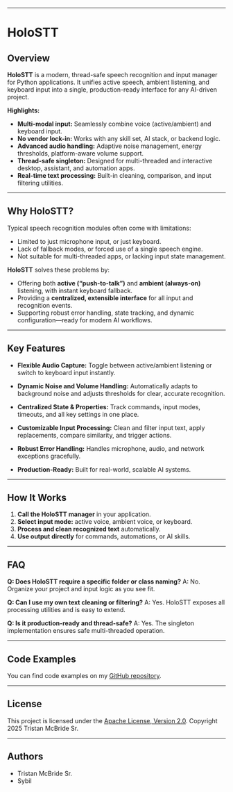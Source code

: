 ﻿
---

# HoloSTT

## Overview

**HoloSTT** is a modern, thread-safe speech recognition and input manager for Python applications.
It unifies active speech, ambient listening, and keyboard input into a single, production-ready interface for any AI-driven project.

**Highlights:**

* **Multi-modal input:** Seamlessly combine voice (active/ambient) and keyboard input.
* **No vendor lock-in:** Works with any skill set, AI stack, or backend logic.
* **Advanced audio handling:** Adaptive noise management, energy thresholds, platform-aware volume support.
* **Thread-safe singleton:** Designed for multi-threaded and interactive desktop, assistant, and automation apps.
* **Real-time text processing:** Built-in cleaning, comparison, and input filtering utilities.

---

## Why HoloSTT?

Typical speech recognition modules often come with limitations:

* Limited to just microphone input, or just keyboard.
* Lack of fallback modes, or forced use of a single speech engine.
* Not suitable for multi-threaded apps, or lacking input state management.

**HoloSTT** solves these problems by:

* Offering both **active (“push-to-talk”)** and **ambient (always-on)** listening, with instant keyboard fallback.
* Providing a **centralized, extensible interface** for all input and recognition events.
* Supporting robust error handling, state tracking, and dynamic configuration—ready for modern AI workflows.

---

## Key Features

* **Flexible Audio Capture:**
  Toggle between active/ambient listening or switch to keyboard input instantly.

* **Dynamic Noise and Volume Handling:**
  Automatically adapts to background noise and adjusts thresholds for clear, accurate recognition.

* **Centralized State & Properties:**
  Track commands, input modes, timeouts, and all key settings in one place.

* **Customizable Input Processing:**
  Clean and filter input text, apply replacements, compare similarity, and trigger actions.

* **Robust Error Handling:**
  Handles microphone, audio, and network exceptions gracefully.

* **Production-Ready:**
  Built for real-world, scalable AI systems.

---

## How It Works

1. **Call the HoloSTT manager** in your application.
2. **Select input mode:** active voice, ambient voice, or keyboard.
3. **Process and clean recognized text** automatically.
4. **Use output directly** for commands, automations, or AI skills.

---

## FAQ

**Q: Does HoloSTT require a specific folder or class naming?**
A: No. Organize your project and input logic as you see fit.

**Q: Can I use my own text cleaning or filtering?**
A: Yes. HoloSTT exposes all processing utilities and is easy to extend.

**Q: Is it production-ready and thread-safe?**
A: Yes. The singleton implementation ensures safe multi-threaded operation.

---

## Code Examples

You can find code examples on my [GitHub repository](https://github.com/TristanMcBrideSr/TechBook).

---

## License

This project is licensed under the [Apache License, Version 2.0](LICENSE).
Copyright 2025 Tristan McBride Sr.

---

## Authors
- Tristan McBride Sr.
- Sybil
